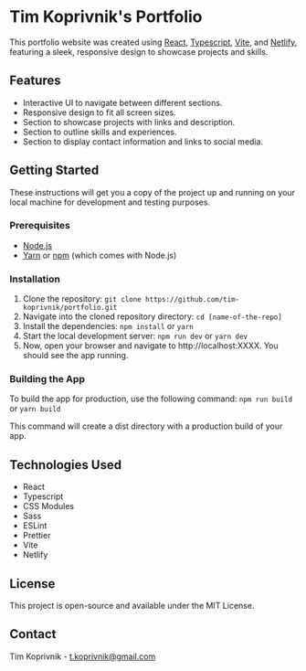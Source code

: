 # Tim Koprivnik's Portfolio

This portfolio website was created using [React](https://reactjs.org/), [Typescript](https://www.typescriptlang.org/), [Vite](https://vitejs.dev/), and [Netlify](https://www.netlify.com/), featuring a sleek, responsive design to showcase projects and skills.

## Features

- Interactive UI to navigate between different sections.
- Responsive design to fit all screen sizes.
- Section to showcase projects with links and description.
- Section to outline skills and experiences.
- Section to display contact information and links to social media.

## Getting Started

These instructions will get you a copy of the project up and running on your local machine for development and testing purposes.

### Prerequisites

- [Node.js](https://nodejs.org/en/download/)
- [Yarn](https://yarnpkg.com/getting-started/install) or [npm](https://www.npmjs.com/get-npm) (which comes with Node.js)

### Installation

1. Clone the repository: `git clone https://github.com/tim-koprivnik/portfolio.git`
2. Navigate into the cloned repository directory: `cd [name-of-the-repo]`
3. Install the dependencies: `npm install` or `yarn`
4. Start the local development server: `npm run dev` or `yarn dev`
5. Now, open your browser and navigate to http://localhost:XXXX. You should see the app running.

### Building the App

To build the app for production, use the following command: `npm run build` or `yarn build`

This command will create a dist directory with a production build of your app.

## Technologies Used

- React
- Typescript
- CSS Modules
- Sass
- ESLint
- Prettier
- Vite
- Netlify

## License

This project is open-source and available under the MIT License.

## Contact

Tim Koprivnik - t.koprivnik@gmail.com
